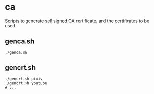# ca

Scripts to generate self signed CA certificate, and the certificates to be used.

## genca.sh

```
./genca.sh
```

## gencrt.sh

```
./gencrt.sh pixiv
./gencrt.sh youtube
# ...
```
